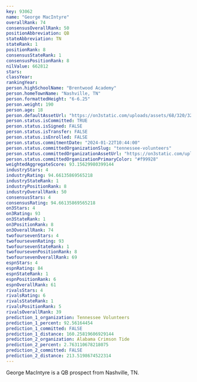 ```yaml
---
key: 93062
name: "George MacIntyre"
overallRank: 74
consensusOverallRank: 50
positionAbbreviation: QB
stateAbbreviation: TN
stateRank: 1
positionRank: 8
consensusStateRank: 1
consensusPositionRank: 8
nilValue: 662812
stars: 
classYear: 
rankingYear: 
person.highSchoolName: "Brentwood Academy"
person.homeTownName: "Nashville, TN"
person.formattedHeight: "6-6.25"
person.weight: 190
person.age: 18
person.defaultAssetUrl: "https://on3static.com/uploads/assets/68/320/320068.jpg"
person.status.isCommitted: TRUE
person.status.isSigned: FALSE
person.status.isTransfer: FALSE
person.status.isEnrolled: FALSE
person.status.commitmentDate: "2024-01-22T10:44:00"
person.status.committedOrganizationSlug: "tennessee-volunteers"
person.status.committedOrganizationAssetUrl: "https://on3static.com/uploads/assets/266/150/150266.svg"
person.status.committedOrganizationPrimaryColor: "#f99928"
weightedAggregateScore: 93.15629980399144
industryStars: 4
industryRating: 94.66135869565218
industryStateRank: 1
industryPositionRank: 8
industryOverallRank: 50
consensusStars: 4
consensusRating: 94.66135869565218
on3Stars: 4
on3Rating: 93
on3StateRank: 1
on3PositionRank: 8
on3OverallRank: 74
twofoursevenStars: 4
twofoursevenRating: 93
twofoursevenStateRank: 1
twofoursevenPositionRank: 8
twofoursevenOverallRank: 69
espnStars: 4
espnRating: 84
espnStateRank: 1
espnPositionRank: 6
espnOverallRank: 61
rivalsStars: 4
rivalsRating: 6
rivalsStateRank: 1
rivalsPositionRank: 5
rivalsOverallRank: 39
prediction_1_organization: Tennessee Volunteers
prediction_1_percent: 92.56164454
prediction_1_committed: FALSE
prediction_1_distance: 160.25819606929144
prediction_2_organization: Alabama Crimson Tide
prediction_2_percent: 2.763110678218075
prediction_2_committed: FALSE
prediction_2_distance: 213.5198674522314
---
```

George MacIntyre is a QB prospect from Nashville, TN.